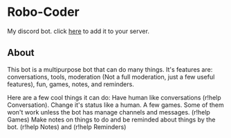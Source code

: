 # Robo-Coder

My discord bot. click [here](https://discordapp.com/oauth2/authorize?client_id=639607732202110977&permissions=0&scope=bot) to add it
to your server.

## About

This bot is a multipurpose bot that can do many things. It's features are: conversations, tools, moderation (Not a full moderation, just a few useful features), fun, games, notes, and reminders.

Here are a few cool things it can do: Have human like conversations (r!help Conversation). Change it's status like a human. A few games. Some of them won't work unless the bot has manage channels and messages. (r!help Games) Make notes on things to do and be reminded about things by the bot. (r!help Notes) and (r!help Reminders)
